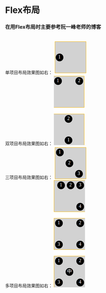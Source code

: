 # Flex布局
### 在用Flex布局时主要参考阮一峰老师的博客
<br/>单项目布局效果图如右：
![](https://github.com/lishundi/Flex/blob/master/%E5%8D%95%E9%A1%B9%E7%9B%AE%E5%B8%83%E5%B1%80.png)
<br/>双项目布局效果图如右：
![](https://github.com/lishundi/Flex/blob/master/%E5%8F%8C%E9%A1%B9%E7%9B%AE%E5%B8%83%E5%B1%80.png)
<br/>三项目布局效果图如右：
![](https://github.com/lishundi/Flex/blob/master/%E4%B8%89%E9%A1%B9%E7%9B%AE%E5%B8%83%E5%B1%80.png)
<br/>多项目布局效果图如右：
![](https://github.com/lishundi/Flex/blob/master/%E5%A4%9A%E9%A1%B9%E7%9B%AE%E5%B8%83%E5%B1%80.png)
